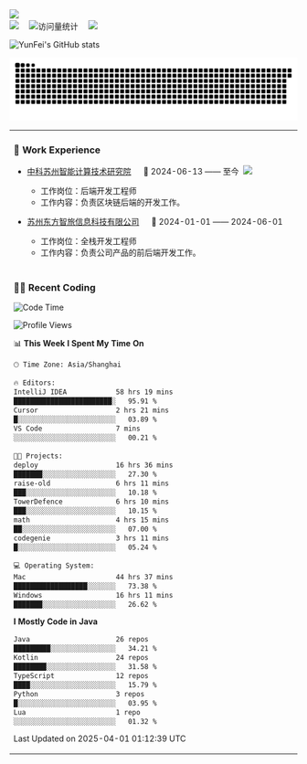   <!-- dynamic typing effect 动态打字效果 -->
  <div>
    <a href="http://yunfei.plus">
      <img src="https://readme-typing-svg.demolab.com?font=Fira+Code&pause=1000&width=435&lines=console.log(%22Hello%2C%20World%22);祝您今天愉快!&center=true&size=27" />
    </a>
  </div>

  <div>
    <a href="http://yunfei.plus/"><img src="https://img.shields.io/badge/Website-博客-8c36db" /></a>&emsp;
    <!-- visitor -->
    <img src="https://komarev.com/ghpvc/?username=yunfeidog&label=Views&color=orange&style=flat" alt="访问量统计" />&emsp;
    <!-- wakatime -->    
    <a href="https://wakatime.com/@yunfeidog"><img src="https://wakatime.com/badge/user/42d0678c-368b-448b-9a77-5d21c5b55352.svg" /></a>
  </div>

![YunFei's GitHub stats](https://github-readme-stats.vercel.app/api?username=yunfeidog)

![snake](./dist/github-contribution-grid-snake.svg)


<table>

<tr><td>

### 🏢 Work Experience

<img align="right" width="88" src="https://cdn.jsdelivr.net/gh/yunfeidog/yunfeidog/assets/images/yuanze.png" />

- [中科苏州智能计算技术研究院](http://iict.ac.cn/sy) &emsp; 📌 2024-06-13 —— 至今

    - 工作岗位：后端开发工程师
    - 工作内容：负责区块链后端的开发工作。

- [苏州东方智旅信息科技有限公司](http://www.leyoobao.com/) &emsp; 📌 2024-01-01 —— 2024-06-01

    - 工作岗位：全栈开发工程师
    - 工作内容：负责公司产品的前后端开发工作。

</td></tr>

<tr><td>

### 👩‍💻 Recent Coding

<!--START_SECTION:waka-->
![Code Time](http://img.shields.io/badge/Code%20Time-2%2C787%20hrs%206%20mins-blue)

![Profile Views](http://img.shields.io/badge/Profile%20Views-0-blue)

📊 **This Week I Spent My Time On** 

```text
🕑︎ Time Zone: Asia/Shanghai

🔥 Editors: 
IntelliJ IDEA            58 hrs 19 mins      ████████████████████████░   95.91 % 
Cursor                   2 hrs 21 mins       █░░░░░░░░░░░░░░░░░░░░░░░░   03.89 % 
VS Code                  7 mins              ░░░░░░░░░░░░░░░░░░░░░░░░░   00.21 % 

🐱‍💻 Projects: 
deploy                   16 hrs 36 mins      ███████░░░░░░░░░░░░░░░░░░   27.30 % 
raise-old                6 hrs 11 mins       ███░░░░░░░░░░░░░░░░░░░░░░   10.18 % 
TowerDefence             6 hrs 10 mins       ███░░░░░░░░░░░░░░░░░░░░░░   10.15 % 
math                     4 hrs 15 mins       ██░░░░░░░░░░░░░░░░░░░░░░░   07.00 % 
codegenie                3 hrs 11 mins       █░░░░░░░░░░░░░░░░░░░░░░░░   05.24 % 

💻 Operating System: 
Mac                      44 hrs 37 mins      ██████████████████░░░░░░░   73.38 % 
Windows                  16 hrs 11 mins      ███████░░░░░░░░░░░░░░░░░░   26.62 % 
```

**I Mostly Code in Java** 

```text
Java                     26 repos            █████████░░░░░░░░░░░░░░░░   34.21 % 
Kotlin                   24 repos            ████████░░░░░░░░░░░░░░░░░   31.58 % 
TypeScript               12 repos            ████░░░░░░░░░░░░░░░░░░░░░   15.79 % 
Python                   3 repos             █░░░░░░░░░░░░░░░░░░░░░░░░   03.95 % 
Lua                      1 repo              ░░░░░░░░░░░░░░░░░░░░░░░░░   01.32 % 
```




 Last Updated on 2025-04-01 01:12:39 UTC
<!--END_SECTION:waka-->

</td></tr>
<table>
